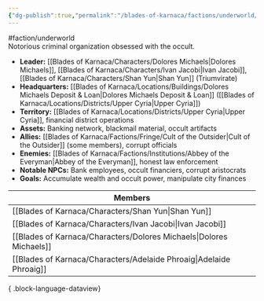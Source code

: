 ```yaml
---
{"dg-publish":true,"permalink":"/blades-of-karnaca/factions/underworld/eyeless/"}
---
```


#faction/underworld  
Notorious criminal organization obsessed with the occult.

- **Leader:** [[Blades of Karnaca/Characters/Dolores Michaels\|Dolores Michaels]], [[Blades of Karnaca/Characters/Ivan Jacobi\|Ivan Jacobi]], [[Blades of Karnaca/Characters/Shan Yun\|Shan Yun]] (Triumvirate)
- **Headquarters:** [[Blades of Karnaca/Locations/Buildings/Dolores Michaels Deposit & Loan\|Dolores Michaels Deposit & Loan]] ([[Blades of Karnaca/Locations/Districts/Upper Cyria\|Upper Cyria]])
- **Territory:** [[Blades of Karnaca/Locations/Districts/Upper Cyria\|Upper Cyria]], financial district operations
- **Assets:** Banking network, blackmail material, occult artifacts
- **Allies:** [[Blades of Karnaca/Factions/Fringe/Cult of the Outsider\|Cult of the Outsider]] (some members), corrupt officials
- **Enemies:** [[Blades of Karnaca/Factions/Institutions/Abbey of the Everyman\|Abbey of the Everyman]], honest law enforcement
- **Notable NPCs:** Bank employees, occult financiers, corrupt aristocrats
- **Goals:** Accumulate wealth and occult power, manipulate city finances

| Members                                                                |
| ---------------------------------------------------------------------- |
| [[Blades of Karnaca/Characters/Shan Yun\|Shan Yun]]                 |
| [[Blades of Karnaca/Characters/Ivan Jacobi\|Ivan Jacobi]]           |
| [[Blades of Karnaca/Characters/Dolores Michaels\|Dolores Michaels]] |
| [[Blades of Karnaca/Characters/Adelaide Phroaig\|Adelaide Phroaig]] |

{ .block-language-dataview}
